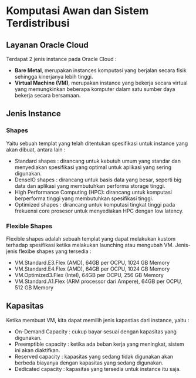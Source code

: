 # Komputasi Awan dan Sistem Terdistribusi
## Layanan Oracle Cloud
Terdapat 2 jenis instance pada Oracle Cloud :
* **Bare Metal**, merupakan instances komputasi yang berjalan secara fisik sehingga kinerjanya lebih tinggi.
* **Virtual Machine (VM)**, merupakan instance yang bekerja secara virtual yang memungkinkan beberapa komputer
dalam satu sumber daya bekerja secara bersamaan.

## Jenis Instance
### Shapes
Yaitu sebuah templat yang telah ditentukan spesifikasi untuk instance yang akan dibuat, antara lain :
* Standard shapes : dirancang untuk kebutuh umum yang standar dan menyediakan spesifikasi yang optimal untuk aplikasi
yang sering digunakan.
* DenseIO shapes : dirancang untuk basis data yang besar, seperti big data dan aplikasi yang membutuhkan performa storage tinggi.
* High Performance Computing (HPC): dirancang untuk komputasi berperforma tinggi yang membutuhkan spesifikasi tinggi.
* Optimized shapes : dirancang untuk komputasi tingkat tinggi pada frekuensi core prosesor untuk menyediakan HPC dengan low latency.

### Flexible Shapes
Flexible shapes adalah sebuah templat yang dapat melakukan kustom terhadap spesifikasi ketika melakukan launching atau mengubah VM.
Jenis-jenis flexibe shapes yang tersedia :
* VM.Standard.E3.Flex (AMD), 64GB per OCPU, 1024 GB Memory
* VM.Standard.E4.Flex (AMD), 64GB per OCPU, 1024 GB Memory
* VM.Optimized3.Flex (Intel), 64GB per OCPU, 256 GB Memory
* VM.Standard.A1.Flex (ARM processor dari Ampere), 64GB per OCPU, 512 GB Memory

## Kapasitas
Ketika membuat VM, kita dapat memilih jenis kapastias dari instance, yaitu :
* On-Demand Capacity : cukup bayar sesuai dengan kapasitas yang digunakan.
* Preemptible capacity : ketika ada beban kerja yang meningkat, sistem ini akan diaktifkan.
* Reserved capacity : kapasitas yang sedang tidak digunakan akan berbeda biayanya dengan kapasitas yang sedang digunakan.
* Dedicated capacity : kapasitas yang tersedia untuk instance itu saja.

